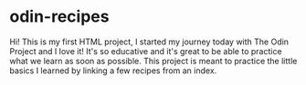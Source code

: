 # odin-recipes
Hi! This is my first HTML project, I started my journey today with The Odin Project and I love it! It's so educative and it's great to be able to practice what we learn as soon as possible. This project is meant to practice the little basics I learned by linking a few recipes from an index.
